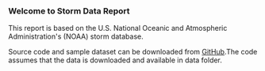 ### Welcome to Storm Data Report

This report is based on the U.S. National Oceanic and Atmospheric Administration's (NOAA) storm database.

Source code and sample dataset can be downloaded from [GitHub](https://github.com/binupillai/developing_data_products).The code assumes that the data is downloaded and available in data folder.

